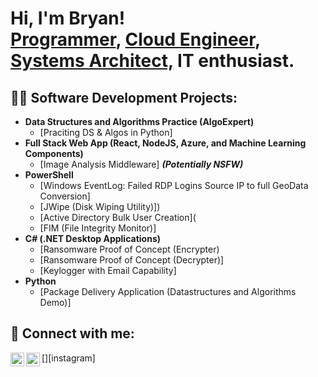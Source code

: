 <h1>Hi, I'm Bryan! <br/><a href="https://github.com/bryandatadriven">Programmer</a>, <a href="https://www.linkedin.com/in/bryanlema/">Cloud Engineer</a>, <a href="https://www.youtube.com/@Bryandatadriven">Systems Architect,</a> IT enthusiast. </h1> 

<h2>👨‍💻 Software Development Projects:</h2>

- <b>Data Structures and Algorithms Practice (AlgoExpert)</b>
  - [Praciting DS & Algos in Python]
- <b>Full Stack Web App (React, NodeJS, Azure, and Machine Learning Components)</b>
  - [Image Analysis Middleware] <b><i>(Potentially NSFW)</b></i>
- <b>PowerShell</b>
  - [Windows EventLog: Failed RDP Logins Source IP to full GeoData Conversion]
  - [JWipe (Disk Wiping Utility)])
  - [Active Directory Bulk User Creation](
  - [FIM (File Integrity Monitor)]
- <b>C# (.NET Desktop Applications)</b>
  - [Ransomware Proof of Concept (Encrypter)
  - [Ransomware Proof of Concept (Decrypter)]
  - [Keylogger with Email Capability]
- <b>Python</b>
  - [Package Delivery Application (Datastructures and Algorithms Demo)]


<h2> 🤳 Connect with me:</h2>


[<img align="left" alt="JoshMadakor | LinkedIn" width="22px" src="https://cdn.jsdelivr.net/npm/simple-icons@v3/icons/linkedin.svg" />][linkedin]
[<img align="left" alt="JoshMadakor | Instagram" width="22px" src="https://cdn.jsdelivr.net/npm/simple-icons@v3/icons/instagram.svg" />][instagram]


[linkedin]: https://www.linkedin.com/in/bryanlema
